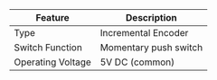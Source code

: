 | Feature                   | Description                 |
|---------------------------|-----------------------------|
| Type                      | Incremental Encoder         |
| Switch Function           | Momentary push switch       |
| Operating Voltage         | 5V DC (common)              |
